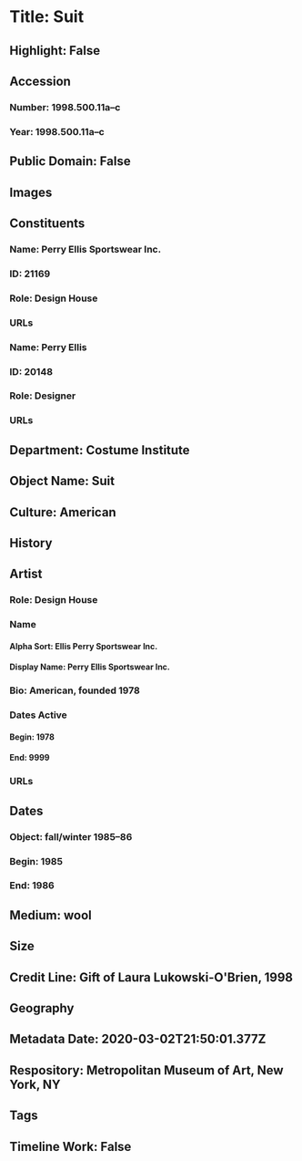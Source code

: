 # Title: Suit
## Highlight: False
## Accession
### Number: 1998.500.11a–c
### Year: 1998.500.11a–c
## Public Domain: False
## Images
## Constituents
### Name: Perry Ellis Sportswear Inc.
### ID: 21169
### Role: Design House
### URLs
### Name: Perry Ellis
### ID: 20148
### Role: Designer
### URLs
## Department: Costume Institute
## Object Name: Suit
## Culture: American
## History
## Artist
### Role: Design House
### Name
#### Alpha Sort: Ellis Perry Sportswear Inc.
#### Display Name: Perry Ellis Sportswear Inc.
### Bio: American, founded 1978
### Dates Active
#### Begin: 1978
#### End: 9999
### URLs
## Dates
### Object: fall/winter 1985–86
### Begin: 1985
### End: 1986
## Medium: wool
## Size
## Credit Line: Gift of Laura Lukowski-O'Brien, 1998
## Geography
## Metadata Date: 2020-03-02T21:50:01.377Z
## Respository: Metropolitan Museum of Art, New York, NY
## Tags
## Timeline Work: False